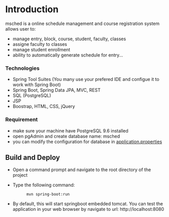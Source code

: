 # Introduction 
 msched is a online schedule management and course registration system allows user to:
 - manage entry, block, course, student, faculty, classes
 - assigne faculty to classes
 - manage student enrollment
 - ability to automatically generate schedule for entry...
      
### Technologies
- Spring Tool Suites (You many use your prefered IDE and configue it to work with Spring Boot)
- Spring Boot, Spring Data JPA, MVC, REST
- SQL (PostgreSQL)
- JSP
- Boostrap, HTML, CSS, jQuery
### Requirement
- make sure your machine have PostgreSQL 9.6 installed
- open pgAdmin and create database name: msched 
- you can modify the configuration for database in [application.properties]( https://github.com/roat167/msched/blob/master/src/main/resources/application.properties)
## Build and Deploy
- Open a command prompt and navigate to the root directory of the project
- Type the following command: 

            mvn spring-boot:run
            
- By default, this will start springboot embedded tomcat. You can test the application in your web browser by navigate to url: http://localhost:8080
